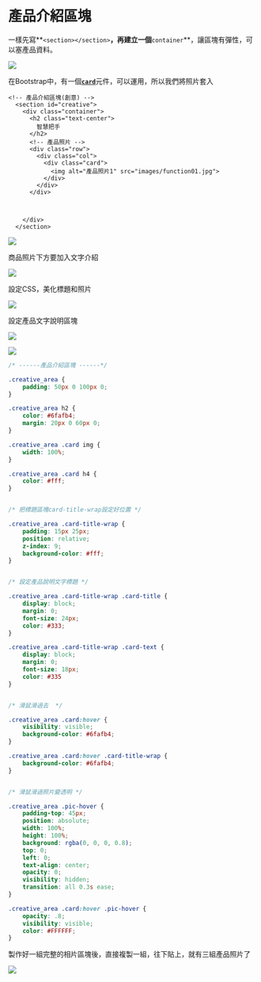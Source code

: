 # 產品介紹區塊

一樣先寫**`<section></section>`**，再建立一個**`container`**，讓區塊有彈性，可以塞產品資料。



![](.gitbook/assets/image%20%2825%29.png)

在Bootstrap中，有一個[**`card`**](https://bootstrap.hexschool.com/docs/4.2/components/card/)元件，可以運用，所以我們將照片套入

```markup
<!-- 產品介紹區塊(創意) -->
  <section id="creative">
    <div class="container">
      <h2 class="text-center">
        智慧把手
      </h2>
      <!-- 產品照片 -->
      <div class="row">
        <div class="col">
          <div class="card">
            <img alt="產品照片1" src="images/function01.jpg">
          </div>
        </div>
      </div>



    </div>
  </section>

```

![](.gitbook/assets/image%20%2839%29.png)

商品照片下方要加入文字介紹

![](.gitbook/assets/image%20%2855%29.png)

設定CSS，美化標題和照片

![](.gitbook/assets/image%20%2835%29.png)

設定產品文字說明區塊

![](.gitbook/assets/image%20%2840%29.png)

![](.gitbook/assets/image%20%284%29.png)

```css
/* ------產品介紹區塊 ------*/

.creative_area {
    padding: 50px 0 100px 0;
}

.creative_area h2 {
    color: #6fafb4;
    margin: 20px 0 60px 0;
}

.creative_area .card img {
    width: 100%;
}

.creative_area .card h4 {
    color: #fff;
}


/* 把標題區塊card-title-wrap設定好位置 */

.creative_area .card-title-wrap {
    padding: 15px 25px;
    position: relative;
    z-index: 9;
    background-color: #fff;
}


/* 設定產品說明文字標題 */

.creative_area .card-title-wrap .card-title {
    display: block;
    margin: 0;
    font-size: 24px;
    color: #333;
}

.creative_area .card-title-wrap .card-text {
    display: block;
    margin: 0;
    font-size: 18px;
    color: #335
}


/* 滑鼠滑過去  */

.creative_area .card:hover {
    visibility: visible;
    background-color: #6fafb4;
}

.creative_area .card:hover .card-title-wrap {
    background-color: #6fafb4;
}


/* 滑鼠滑過照片變透明 */

.creative_area .pic-hover {
    padding-top: 45px;
    position: absolute;
    width: 100%;
    height: 100%;
    background: rgba(0, 0, 0, 0.8);
    top: 0;
    left: 0;
    text-align: center;
    opacity: 0;
    visibility: hidden;
    transition: all 0.3s ease;
}

.creative_area .card:hover .pic-hover {
    opacity: .8;
    visibility: visible;
    color: #FFFFFF;
}
```

製作好一組完整的相片區塊後，直接複製一組，往下貼上，就有三組產品照片了

![](.gitbook/assets/image%20%2824%29.png)

